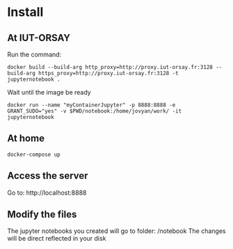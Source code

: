 # Install

## At IUT-ORSAY

Run the command:

```docker
docker build --build-arg http_proxy=http://proxy.iut-orsay.fr:3128 --build-arg https_proxy=http://proxy.iut-orsay.fr:3128 -t jupyternotebook .
```
Wait until the image be ready

```docker
docker run --name "myContainerJupyter" -p 8888:8888 -e GRANT_SUDO="yes" -v $PWD/notebook:/home/jovyan/work/ -it jupyternotebook
```

## At home

```docker
docker-compose up
```

## Access the server

Go to: http://localhost:8888

## Modify the files

The jupyter notebooks you created will go to folder: /notebook
The changes will be direct reflected in your disk

